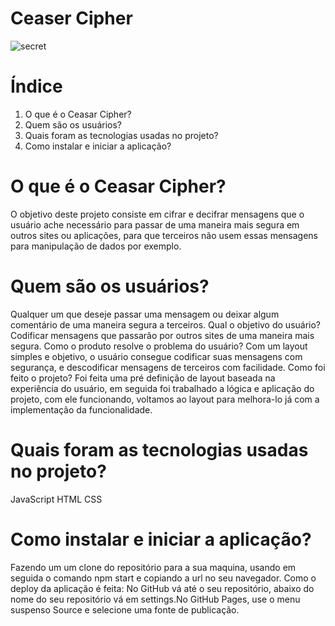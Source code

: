 # Ceaser Cipher
 ![secret](https://user-images.githubusercontent.com/57915141/91581324-b13ed180-e924-11ea-9b25-6cbcdd32608c.png=50x50)
 
# Índice
1. O que é o Ceasar Cipher?
2. Quem são os usuários?
3. Quais foram as tecnologias usadas no projeto?
4. Como instalar e iniciar a aplicação?

# O que é o Ceasar Cipher?
O objetivo deste projeto consiste em cifrar e decifrar mensagens que o usuário ache necessário para passar de uma maneira mais segura em outros sites ou aplicações, para que terceiros não usem essas mensagens para manipulação de dados por exemplo.

# Quem são os usuários?

Qualquer um que deseje passar uma mensagem ou deixar algum comentário de uma maneira segura a terceiros.
Qual o objetivo do usuário?
Codificar mensagens que passarão por outros sites de uma maneira mais segura.
Como o produto resolve o problema do usuário?
Com um layout simples e objetivo, o usuário consegue codificar suas mensagens com segurança, e descodificar mensagens de terceiros com facilidade.
Como foi feito o projeto?
Foi feita uma pré definição de layout baseada na experiência do usuário, em seguida foi trabalhado a lógica e aplicação do projeto, com ele funcionando, voltamos ao layout para melhora-lo já com a implementação da funcionalidade.

# Quais foram as tecnologias usadas no projeto?

JavaScript
HTML
CSS

# Como instalar e iniciar a aplicação?
Fazendo um um clone do repositório para a sua maquina, usando em seguida o comando npm start e copiando a url no seu navegador.
Como o deploy da aplicação é feita:
No GitHub vá até o seu repositório, abaixo do nome do seu repositório vá em settings.No GitHub Pages, use o menu suspenso Source e selecione uma fonte de publicação.

